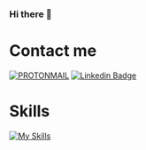 ### Hi there 👋

# Contact me
[![PROTONMAIL](https://img.shields.io/badge/ProtonMail-8B89CC?style=for-the-badge&logo=protonmail&logoColor=white&link=mailto:veronica.duran87@proton.me)](mailto:veronica.duran87@proton.me)
[![Linkedin Badge](https://img.shields.io/badge/-LinkedIn-blue?style=for-the-badge&logo=Linkedin&logoColor=white&link=https://www.linkedin.com/in/veronika87/)](https://www.linkedin.com/in/veronika87/)


# Skills
[![My Skills](https://skillicons.dev/icons?i=html,css,bootstrap,ansible,linux,bash,vim,py,docker,git,github,aws,gcp,postgres,mysql,mariadb)](https://skillicons.dev)
